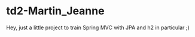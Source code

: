 # td2-Martin_Jeanne
Hey, just a little project to train Spring MVC with JPA and h2 in particular ;)
